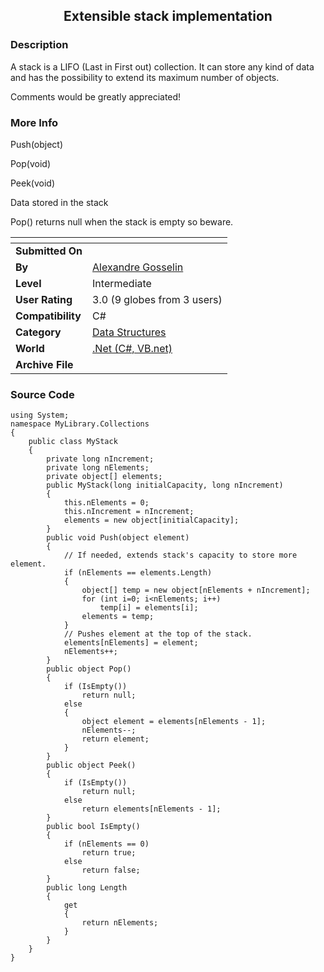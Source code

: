 ﻿<div align="center">

## Extensible stack implementation


</div>

### Description

A stack is a LIFO (Last in First out) collection. It can store any kind of data and has the possibility to extend its maximum number of objects.

Comments would be greatly appreciated!
 
### More Info
 
Push(object)

Pop(void)

Peek(void)

Data stored in the stack

Pop() returns null when the stack is empty so beware.


<span>             |<span>
---                |---
**Submitted On**   |
**By**             |[Alexandre Gosselin](https://github.com/Planet-Source-Code/PSCIndex/blob/master/ByAuthor/alexandre-gosselin.md)
**Level**          |Intermediate
**User Rating**    |3.0 (9 globes from 3 users)
**Compatibility**  |C\#
**Category**       |[Data Structures](https://github.com/Planet-Source-Code/PSCIndex/blob/master/ByCategory/data-structures__10-8.md)
**World**          |[\.Net \(C\#, VB\.net\)](https://github.com/Planet-Source-Code/PSCIndex/blob/master/ByWorld/net-c-vb-net.md)
**Archive File**   |[](https://github.com/Planet-Source-Code/alexandre-gosselin-extensible-stack-implementation__10-881/archive/master.zip)





### Source Code

```
using System;
namespace MyLibrary.Collections
{
	public class MyStack
	{
		private long nIncrement;
		private long nElements;
		private object[] elements;
		public MyStack(long initialCapacity, long nIncrement)
		{
			this.nElements = 0;
			this.nIncrement = nIncrement;
			elements = new object[initialCapacity];
		}
		public void Push(object element)
		{
			// If needed, extends stack's capacity to store more element.
			if (nElements == elements.Length)
			{
				object[] temp = new object[nElements + nIncrement];
				for (int i=0; i<nElements; i++)
					temp[i] = elements[i];
				elements = temp;
			}
			// Pushes element at the top of the stack.
			elements[nElements] = element;
			nElements++;
		}
		public object Pop()
		{
			if (IsEmpty())
				return null;
			else
			{
				object element = elements[nElements - 1];
				nElements--;
				return element;
			}
		}
		public object Peek()
		{
			if (IsEmpty())
				return null;
			else
				return elements[nElements - 1];
		}
		public bool IsEmpty()
		{
			if (nElements == 0)
				return true;
			else
				return false;
		}
		public long Length
		{
			get
			{
				return nElements;
			}
		}
	}
}
```

